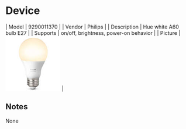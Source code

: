 
# Device

| Model | 9290011370  |
| Vendor  | Philips  |
| Description | Hue white A60 bulb E27 |
| Supports | on/off, brightness, power-on behavior |
| Picture | ![../images/devices/9290011370.jpg](../images/devices/9290011370.jpg) |

## Notes

None
